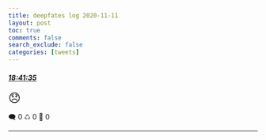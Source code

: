 ```yaml
---
title: deepfates log 2020-11-11
layout: post
toc: true
comments: false
search_exclude: false
categories: [tweets]
---
```



#### <a href = "https://twitter.com/deepfates/status/1326701643610660865">*18:41:35*</a>

<font size="5">😞</font>



🗨️ 0 ♺ 0 🤍  0   

---
    
            

